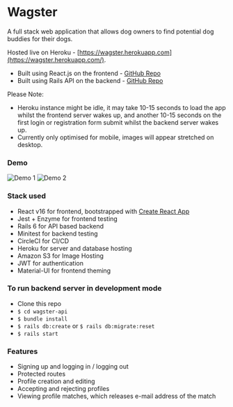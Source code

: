 # Wagster

A full stack web application that allows dog owners to find potential dog buddies for their dogs.

Hosted live on Heroku - [https://wagster.herokuapp.com](https://wagster.herokuapp.com/). 
- Built using React.js on the frontend - [GitHub Repo](https://github.com/ben-zeng/wagster_frontend/)
- Built using Rails API on the backend - [GitHub Repo](https://github.com/ben-zeng/wagster-api/)

Please Note:
 
- Heroku instance might be idle, it may take 10-15 seconds to load the app whilst the frontend server wakes up, and another 10-15 seconds on the first login or registration form submit whilst the backend server wakes up.
- Currently only optimised for mobile, images will appear stretched on desktop.

### Demo

![Demo 1](./readme_images/wagster_demo_1.gif ) ![Demo 2](./readme_images/wagster_demo_2v2.gif)


### Stack used

- React v16 for frontend, bootstrapped with [Create React App](https://github.com/facebook/create-react-app)
- Jest + Enzyme for frontend testing
- Rails 6 for API based backend
- Minitest for backend testing
- CircleCI for CI/CD
- Heroku for server and database hosting
- Amazon S3 for Image Hosting
- JWT for authentication
- Material-UI for frontend theming

### To run backend server in development mode

- Clone this repo
- `$ cd wagster-api`
- `$ bundle install`
- `$ rails db:create` or `$ rails db:migrate:reset`
- `$ rails start`


### Features
- Signing up and logging in / logging out
- Protected routes
- Profile creation and editing 
- Accepting and rejecting profiles
- Viewing profile matches, which releases e-mail address of the match

